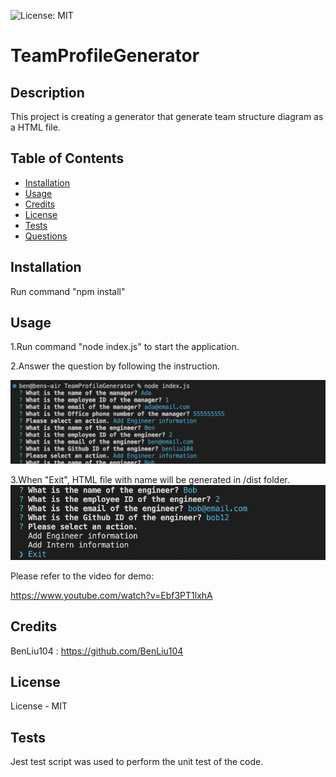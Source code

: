![License: MIT](https://img.shields.io/badge/License-MIT-yellow.svg)

# TeamProfileGenerator

## Description
This project is creating a generator that generate team structure diagram as a HTML file.

## Table of Contents
- [Installation](#installation)
- [Usage](#usage)
- [Credits](#credits)
- [License](#license)
- [Tests](#tests)
- [Questions](#questions)


## Installation
Run command "npm install"

## Usage
1.Run command "node index.js" to start the application.

2.Answer the question by following the instruction.

![](./assets/step1.png)

3.When "Exit", HTML file with name will be generated in /dist folder.
![](./assets/step2.png)

Please refer to the video for demo:

https://www.youtube.com/watch?v=Ebf3PT1lxhA



## Credits

BenLiu104 : https://github.com/BenLiu104

## License

License - MIT

## Tests
Jest test script was used to perform the unit test of the code.



